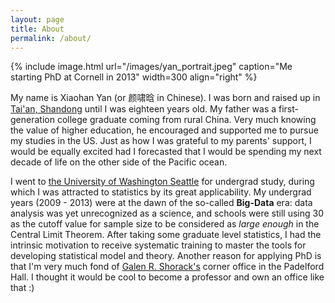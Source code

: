 ```yaml
---
layout: page
title: About
permalink: /about/
---
```


{% include image.html url="/images/yan_portrait.jpeg" caption="Me starting PhD at Cornell in 2013" width=300 align="right" %}

My name is Xiaohan Yan (or 颜啸晗 in Chinese). I was born and raised up in [Tai'an, Shandong](https://en.wikipedia.org/wiki/Tai%27an) until I was eighteen years old. My father was a first-generation college graduate coming from rural China. Very much knowing the value of higher education, he encouraged and supported me to pursue my studies in the US. Just as how I was grateful to my parents' support, I would be equally excited had I forecasted that I would be spending my next decade of life on the other side of the Pacific ocean. 

I went to [the University of Washington Seattle](https://www.washington.edu) for undergrad study, during which I was attracted to statistics by its great applicability. My undergrad years (2009 - 2013) were at the dawn of the so-called **Big-Data** era: data analysis was yet unrecognized as a science, and schools were still using 30 as the cutoff value for sample size to be considered as *large enough* in the Central Limit Theorem. After taking some graduate level statistics, I had the intrinsic motivation to receive systematic training to master the tools for developing statistical model and theory. Another reason for applying PhD is that I'm very much fond of [Galen R. Shorack's](https://www.stat.washington.edu/galen/) corner office in the Padelford Hall. I thought it would be cool to become a professor and own an office like that :)


